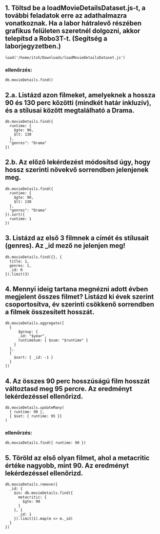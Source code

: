 ## 1. Töltsd be a loadMovieDetailsDataset.js-t, a további feladatok erre az adathalmazra vonatkoznak. Ha a labor hátralevő részében grafikus felületen szeretnél dolgozni, akkor telepítsd a Robo3T-t. (Segítség a laborjegyzetben.)
`load('/home/itsh/Downloads/loadMovieDetailsDataset.js')`
### ellenőrzés:
`db.movieDetails.find()`

## 2.a. Listázd azon filmeket, amelyeknek a hossza 90 és 130 perc közötti (mindkét határ inkluzív), és a stílusai között megtalálható a Drama.
```
db.movieDetails.find({
  runtime: {
    $gte: 90,
    $lt: 130
  },
  "genres": "Drama"
})
```

## 2.b. Az előző lekérdezést módosítsd úgy, hogy hossz szerinti növekvő sorrendben jelenjenek meg.
```
db.movieDetails.find({
  runtime: {
    $gte: 90,
    $lt: 130
  },
  "genres": "Drama"
}).sort({
  runtime: 1
})
```

## 3. Listázd az első 3 filmnek a címét és stílusait (genres). Az _id mező ne jelenjen meg!
```
db.movieDetails.find({}, {
  title: 1,
  genres: 1,
  _id: 0
}).limit(3)
```
 
## 4. Mennyi ideig tartana megnézni adott évben megjelent összes filmet? Listázd ki évek szerint csoportosítva, év szerinti csökkenő sorrendben a filmek összesített hosszát.
```
db.movieDetails.aggregate([
  {
      $group: {
      _id: "$year",
      runtimeSum: { $sum: "$runtime" }
    }
  },
  {
    $sort: { _id: -1 }
  }
])
```
 
## 4. Az összes 90 perc hosszúságú film hosszát változtasd meg 95 percre. Az eredményt lekérdezéssel ellenőrizd.
```
db.movieDetails.updateMany(
  { runtime: 90 },
  { $set: { runtime: 95 }}
)
```
### ellenőrzés:
`db.movieDetails.find({ runtime: 90 })`

 
## 5. Töröld az első olyan filmet, ahol a metacritic értéke nagyobb, mint 90. Az eredményt lekérdezéssel ellenőrizd.
```
db.movieDetails.remove({
  _id: {
    $in: db.movieDetails.find({
      metacritic: {
        $gte: 90
      }
    }, {
      _id: 1
    }).limit(1).map(m => m._id)
  }
})
```